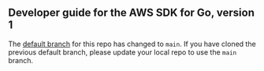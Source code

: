 ## Developer guide for the AWS SDK for Go, version 1

The [default branch](https://github.com/awsdocs/aws-go-developer-guide) for this repo has changed to `main`.
If you have cloned the previous default branch, please update your local repo to use the `main` branch.

